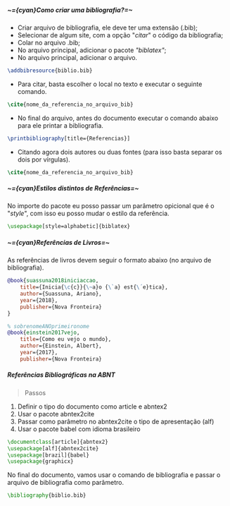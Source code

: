 ##### ~={cyan}Como criar uma bibliografia?=~

-  Criar arquivo de bibliografia, ele deve ter uma extensão (.bib);
-  Selecionar de algum site, com a opção "*citar*" o código da bibliografia;
-  Colar no arquivo .bib;
-  No arquivo principal, adicionar o pacote *"biblatex"*;
-  No arquivo principal, adicionar o arquivo.

```tex
\addbibresource{biblio.bib}
```

-  Para citar, basta escolher o local no texto e executar o seguinte comando.

```tex
\cite{nome_da_referencia_no_arquivo_bib}
```

-  No final do arquivo, antes do documento executar o comando abaixo para ele printar a bibliografia.

```tex
\printbibliography[title={Referencias}]
```

-  Citando agora dois autores ou duas fontes (para isso basta separar os dois por vírgulas).

```tex
\cite{nome_da_referencia_no_arquivo_bib}
```

##### ~={cyan}Estilos distintos de Referências=~

No importe do pacote eu posso passar um parâmetro opicional que é o "*style*", com isso eu posso mudar o estilo da referência.

```tex
\usepackage[style=alphabetic]{biblatex}
```

##### ~={cyan}Referências de Livros=~

As referências de livros devem seguir o formato abaixo (no arquivo de bibliografia).

```bib
@book{suassuna2018iniciaccao,
	title={Inicia{\c{c}}{\~a}o {\`a} est{\´e}tica},
	author={Suassuna, Ariano},
	year={2018},
	publisher={Nova Fronteira}
}

% sobrenomeANOprimeironome
@book{einstein2017vejo,
	title={Como eu vejo o mundo},
	author={Einstein, Albert},
	year={2017},
	publisher={Nova Fronteira}
```

##### Referências Bibliográficas na ABNT

> Passos

1. Definir o tipo do documento como article e abntex2
2. Usar o pacote abntex2cite
3. Passar como parâmetro no abntex2cite o tipo de apresentação (alf)
4. Usar o pacote babel com idioma brasileiro

```tex
\documentclass[article]{abntex2}
\usepackage[alf]{abntex2cite}
\usepackage[brazil]{babel}
\usepackage{graphicx}
```

No final do documento, vamos usar o comando de bibliografia e passar o arquivo de bibliografia como parâmetro.

```tex
\bibliography{biblio.bib}
```

